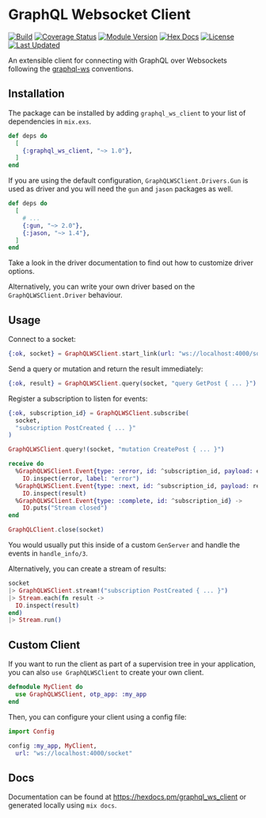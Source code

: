 # GraphQL Websocket Client

[![Build](https://github.com/tlux/graphql_ws_client/actions/workflows/elixir.yml/badge.svg)](https://github.com/tlux/graphql_ws_client/actions/workflows/elixir.yml)
[![Coverage Status](https://coveralls.io/repos/github/tlux/graphql_ws_client/badge.svg?branch=main)](https://coveralls.io/github/tlux/graphql_ws_client?branch=main)
[![Module Version](https://img.shields.io/hexpm/v/graphql_ws_client.svg)](https://hex.pm/packages/graphql_ws_client)
[![Hex Docs](https://img.shields.io/badge/hex-docs-lightgreen.svg)](https://hexdocs.pm/graphql_ws_client/)
[![License](https://img.shields.io/hexpm/l/graphql_ws_client.svg)](https://github.com/tlux/graphql_ws_client/blob/main/LICENSE.md)
[![Last Updated](https://img.shields.io/github/last-commit/tlux/graphql_ws_client.svg)](https://github.com/tlux/graphql_ws_client/commits/main)

An extensible client for connecting with GraphQL over Websockets following the
[graphql-ws](https://github.com/enisdenjo/graphql-ws) conventions.

## Installation

The package can be installed by adding `graphql_ws_client` to your list of
dependencies in `mix.exs`.

```elixir
def deps do
  [
    {:graphql_ws_client, "~> 1.0"},
  ]
end
```

If you are using the default configuration, `GraphQLWSClient.Drivers.Gun` is
used as driver and you will need the `gun` and `jason` packages as well.

```elixir
def deps do
  [
    # ...
    {:gun, "~> 2.0"},
    {:jason, "~> 1.4"},
  ]
end
```

Take a
look in the driver documentation to find out how to customize driver options.

Alternatively, you can write your own driver based on the
`GraphQLWSClient.Driver` behaviour.

## Usage

Connect to a socket:

```elixir
{:ok, socket} = GraphQLWSClient.start_link(url: "ws://localhost:4000/socket")
```

Send a query or mutation and return the result immediately:

```elixir
{:ok, result} = GraphQLWSClient.query(socket, "query GetPost { ... }")
```

Register a subscription to listen for events:

```elixir
{:ok, subscription_id} = GraphQLWSClient.subscribe(
  socket,
  "subscription PostCreated { ... }"
)

GraphQLWSClient.query!(socket, "mutation CreatePost { ... }")

receive do
  %GraphQLWSClient.Event{type: :error, id: ^subscription_id, payload: error} ->
    IO.inspect(error, label: "error")
  %GraphQLWSClient.Event{type: :next, id: ^subscription_id, payload: result} ->
    IO.inspect(result)
  %GraphQLWSClient.Event{type: :complete, id: ^subscription_id} ->
    IO.puts("Stream closed")
end

GraphQLClient.close(socket)
```

You would usually put this inside of a custom `GenServer` and handle the events
in `handle_info/3`.

Alternatively, you can create a stream of results:

```elixir
socket
|> GraphQLWSClient.stream!("subscription PostCreated { ... }")
|> Stream.each(fn result ->
  IO.inspect(result)
end)
|> Stream.run()
```

## Custom Client

If you want to run the client as part of a supervision tree in your
application, you can also `use GraphQLWSClient` to create your own client.

```elixir
defmodule MyClient do
  use GraphQLWSClient, otp_app: :my_app
end
```

Then, you can configure your client using a config file:

```elixir
import Config

config :my_app, MyClient,
  url: "ws://localhost:4000/socket"
```

## Docs

Documentation can be found at <https://hexdocs.pm/graphql_ws_client> or
generated locally using `mix docs`.

